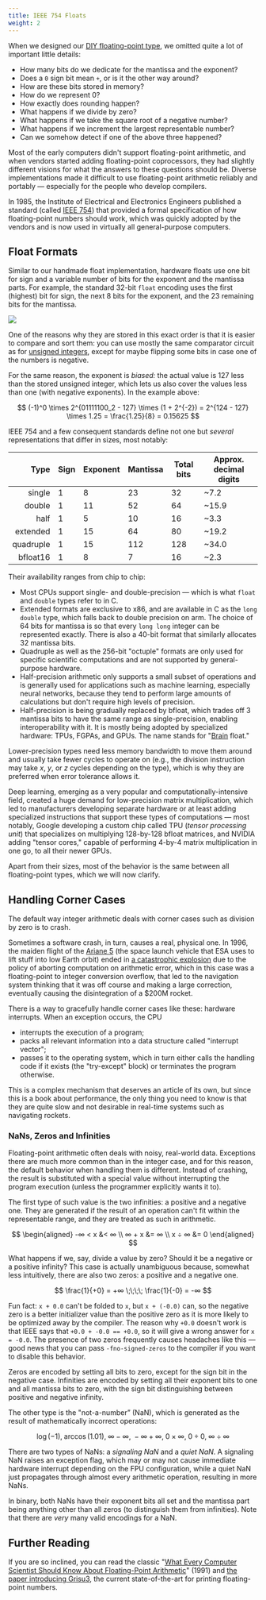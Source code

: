 ```yaml
---
title: IEEE 754 Floats
weight: 2
---
```


When we designed our [DIY floating-point type](../float), we omitted quite a lot of important little details:

- How many bits do we dedicate for the mantissa and the exponent?
- Does a `0` sign bit mean `+`, or is it the other way around?
- How are these bits stored in memory?
- How do we represent 0?
- How exactly does rounding happen?
- What happens if we divide by zero?
- What happens if we take the square root of a negative number?
- What happens if we increment the largest representable number?
- Can we somehow detect if one of the above three happened?

Most of the early computers didn't support floating-point arithmetic, and when vendors started adding floating-point coprocessors, they had slightly different visions for what the answers to these questions should be. Diverse implementations made it difficult to use floating-point arithmetic reliably and portably — especially for the people who develop compilers.

In 1985, the Institute of Electrical and Electronics Engineers published a standard (called [IEEE 754](https://en.wikipedia.org/wiki/IEEE_754)) that provided a formal specification of how floating-point numbers should work, which was quickly adopted by the vendors and is now used in virtually all general-purpose computers.

## Float Formats

Similar to our handmade float implementation, hardware floats use one bit for sign and a variable number of bits for the exponent and the mantissa parts. For example, the standard 32-bit `float` encoding uses the first (highest) bit for sign, the next 8 bits for the exponent, and the 23 remaining bits for the mantissa. 

![](../img/float.svg)

One of the reasons why they are stored in this exact order is that it is easier to compare and sort them: you can use mostly the same comparator circuit as for [unsigned integers](../integer), except for maybe flipping some bits in case one of the numbers is negative.

For the same reason, the exponent is *biased:* the actual value is 127 less than the stored unsigned integer, which lets us also cover the values less than one (with negative exponents). In the example above:

$$
(-1)^0 \times 2^{01111100_2 - 127} \times (1 + 2^{-2})
= 2^{124 - 127} \times 1.25
= \frac{1.25}{8}
= 0.15625
$$

IEEE 754 and a few consequent standards define not one but *several* representations that differ in sizes, most notably:

|      Type | Sign | Exponent | Mantissa | Total bits | Approx. decimal digits |
|----------:|------|----------|----------|------------|------------------------|
|    single | 1    | 8        | 23       | 32         | ~7.2                   |
|    double | 1    | 11       | 52       | 64         | ~15.9                  |
|      half | 1    | 5        | 10       | 16         | ~3.3                   |
|  extended | 1    | 15       | 64       | 80         | ~19.2                  |
| quadruple | 1    | 15       | 112      | 128        | ~34.0                  |
|  bfloat16 | 1    | 8        | 7        | 16         | ~2.3                   |

Their availability ranges from chip to chip:

- Most CPUs support single- and double-precision — which is what `float` and `double` types refer to in C.
- Extended formats are exclusive to x86, and are available in C as the `long double` type, which falls back to double precision on arm. The choice of 64 bits for mantissa is so that every `long long` integer can be represented exactly. There is also a 40-bit format that similarly allocates 32 mantissa bits.
- Quadruple as well as the 256-bit "octuple" formats are only used for specific scientific computations and are not supported by general-purpose hardware.
- Half-precision arithmetic only supports a small subset of operations and is generally used for applications such as machine learning, especially neural networks, because they tend to perform large amounts of calculations but don't require high levels of precision.
- Half-precision is being gradually replaced by bfloat, which trades off 3 mantissa bits to have the same range as single-precision, enabling interoperability with it. It is mostly being adopted by specialized hardware: TPUs, FGPAs, and GPUs. The name stands for "[Brain](https://en.wikipedia.org/wiki/Google_Brain) float."

Lower-precision types need less memory bandwidth to move them around and usually take fewer cycles to operate on (e.g., the division instruction may take $x$, $y$, or $z$ cycles depending on the type), which is why they are preferred when error tolerance allows it.

Deep learning, emerging as a very popular and computationally-intensive field, created a huge demand for low-precision matrix multiplication, which led to manufacturers developing separate hardware or at least adding specialized instructions that support these types of computations — most notably, Google developing a custom chip called TPU (*tensor processing unit*) that specializes on multiplying 128-by-128 bfloat matrices, and NVIDIA adding "tensor cores," capable of performing 4-by-4 matrix multiplication in one go, to all their newer GPUs.

Apart from their sizes, most of the behavior is the same between all floating-point types, which we will now clarify.

## Handling Corner Cases

The default way integer arithmetic deals with corner cases such as division by zero is to crash.

Sometimes a software crash, in turn, causes a real, physical one. In 1996, the maiden flight of the [Ariane 5](https://en.wikipedia.org/wiki/Ariane_5) (the space launch vehicle that ESA uses to lift stuff into low Earth orbit) ended in [a catastrophic explosion](https://www.youtube.com/watch?v=gp_D8r-2hwk) due to the policy of aborting computation on arithmetic error, which in this case was a floating-point to integer conversion overflow, that led to the navigation system thinking that it was off course and making a large correction, eventually causing the disintegration of a $200M rocket.

There is a way to gracefully handle corner cases like these: hardware interrupts. When an exception occurs, the CPU

- interrupts the execution of a program;
- packs all relevant information into a data structure called "interrupt vector";
- passes it to the operating system, which in turn either calls the handling code if it exists (the "try-except" block) or terminates the program otherwise.

This is a complex mechanism that deserves an article of its own, but since this is a book about performance, the only thing you need to know is that they are quite slow and not desirable in real-time systems such as navigating rockets.

### NaNs, Zeros and Infinities

Floating-point arithmetic often deals with noisy, real-world data. Exceptions there are much more common than in the integer case, and for this reason, the default behavior when handling them is different. Instead of crashing, the result is substituted with a special value without interrupting the program execution (unless the programmer explicitly wants it to).

The first type of such value is the two infinities: a positive and a negative one. They are generated if the result of an operation can't fit within the representable range, and they are treated as such in arithmetic.

$$
\begin{aligned}
   -∞ < x &< ∞
\\  ∞ + x &= ∞
\\  x ÷ ∞ &= 0
\end{aligned}
$$

What happens if we, say, divide a value by zero? Should it be a negative or a positive infinity? This case is actually unambiguous because, somewhat less intuitively, there are also two zeros: a positive and a negative one.

$$
          \frac{1}{+0} = +∞
\;\;\;\;  \frac{1}{-0} = -∞
$$

Fun fact: `x + 0.0` can't be folded to `x`, but `x + (-0.0)` can, so the negative zero is a better initializer value than the positive zero as it is more likely to be optimized away by the compiler. The reason why `+0.0` doesn't work is that IEEE says that `+0.0 + -0.0 == +0.0`, so it will give a wrong answer for `x = -0.0`. The presence of two zeros frequently causes headaches like this — good news that you can pass `-fno-signed-zeros` to the compiler if you want to disable this behavior.

Zeros are encoded by setting all bits to zero, except for the sign bit in the negative case. Infinities are encoded by setting all their exponent bits to one and all mantissa bits to zero, with the sign bit distinguishing between positive and negative infinity.

The other type is the "not-a-number” (NaN), which is generated as the result of mathematically incorrect operations:

$$
\log(-1),\; \arccos(1.01),\; ∞ − ∞,\; −∞ + ∞,\; 0 × ∞,\; 0 ÷ 0,\; ∞ ÷ ∞
$$

There are two types of NaNs: a *signaling NaN* and a *quiet NaN*. A signaling NaN raises an exception flag, which may or may not cause immediate hardware interrupt depending on the FPU configuration, while a quiet NaN just propagates through almost every arithmetic operation, resulting in more NaNs.

In binary, both NaNs have their exponent bits all set and the mantissa part being anything other than all zeros (to distinguish them from infinities). Note that there are *very* many valid encodings for a NaN.

## Further Reading

If you are so inclined, you can read the classic "[What Every Computer Scientist Should Know About Floating-Point Arithmetic](https://www.itu.dk/~sestoft/bachelor/IEEE754_article.pdf)" (1991) and [the paper introducing Grisu3](https://www.cs.tufts.edu/~nr/cs257/archive/florian-loitsch/printf.pdf), the current state-of-the-art for printing floating-point numbers.
